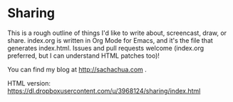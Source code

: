 Sharing
=======

This is a rough outline of things I'd like to write about, screencast,
draw, or share. index.org is written in Org Mode for Emacs, and it's
the file that generates index.html. Issues and pull requests welcome
(index.org preferred, but I can understand HTML patches too)!

You can find my blog at http://sachachua.com .

HTML version: https://dl.dropboxusercontent.com/u/3968124/sharing/index.html